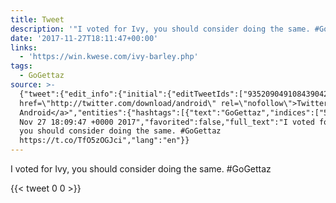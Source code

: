 ```yaml
---
title: Tweet
description: '"I voted for Ivy, you should consider doing the same. #GoGettaz "'
date: '2017-11-27T18:11:47+00:00'
links:
  - 'https://win.kwese.com/ivy-barley.php'
tags:
  - GoGettaz
source: >-
  {"tweet":{"edit_info":{"initial":{"editTweetIds":["935209049108439042"],"editableUntil":"2017-11-27T19:09:47.308Z","editsRemaining":"5","isEditEligible":true}},"retweeted":false,"source":"<a
  href=\"http://twitter.com/download/android\" rel=\"nofollow\">Twitter for
  Android</a>","entities":{"hashtags":[{"text":"GoGettaz","indices":["53","62"]}],"symbols":[],"user_mentions":[],"urls":[{"url":"https://t.co/TfO5zOGJci","expanded_url":"https://win.kwese.com/ivy-barley.php","display_url":"win.kwese.com/ivy-barley.php","indices":["63","86"]}]},"display_text_range":["0","86"],"favorite_count":"0","id_str":"935209049108439042","truncated":false,"retweet_count":"0","id":"935209049108439042","possibly_sensitive":false,"created_at":"Mon
  Nov 27 18:09:47 +0000 2017","favorited":false,"full_text":"I voted for Ivy,
  you should consider doing the same. #GoGettaz
  https://t.co/TfO5zOGJci","lang":"en"}}
---
```

I voted for Ivy, you should consider doing the same. #GoGettaz 
    
{{< tweet 0 0 >}}
    
